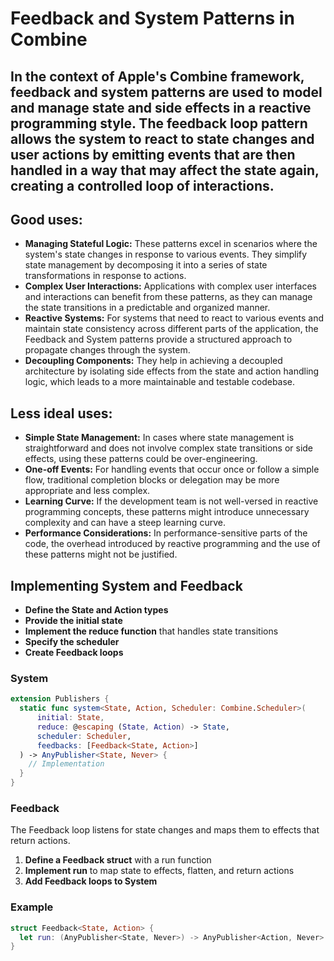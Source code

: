 # Feedback and System Patterns in Combine

## In the context of Apple's Combine framework, feedback and system patterns are used to model and manage state and side effects in a reactive programming style. The feedback loop pattern allows the system to react to state changes and user actions by emitting events that are then handled in a way that may affect the state again, creating a controlled loop of interactions.

## Good uses:


- **Managing Stateful Logic:** These patterns excel in scenarios where the system's state changes in response to various events. They simplify state management by decomposing it into a series of state transformations in response to actions.
- **Complex User Interactions:** Applications with complex user interfaces and interactions can benefit from these patterns, as they can manage the state transitions in a predictable and organized manner.
- **Reactive Systems:** For systems that need to react to various events and maintain state consistency across different parts of the application, the Feedback and System patterns provide a structured approach to propagate changes through the system.
- **Decoupling Components:** They help in achieving a decoupled architecture by isolating side effects from the state and action handling logic, which leads to a more maintainable and testable codebase.

## Less ideal uses:

- **Simple State Management:** In cases where state management is straightforward and does not involve complex state transitions or side effects, using these patterns could be over-engineering.
- **One-off Events:** For handling events that occur once or follow a simple flow, traditional completion blocks or delegation may be more appropriate and less complex.
- **Learning Curve:** If the development team is not well-versed in reactive programming concepts, these patterns might introduce unnecessary complexity and can have a steep learning curve.
- **Performance Considerations:** In performance-sensitive parts of the code, the overhead introduced by reactive programming and the use of these patterns might not be justified.


## Implementing System and Feedback

- **Define the State and Action types**
- **Provide the initial state**
- **Implement the reduce function** that handles state transitions
- **Specify the scheduler**
- **Create Feedback loops**

### System

```swift
extension Publishers {
  static func system<State, Action, Scheduler: Combine.Scheduler>(
      initial: State,
      reduce: @escaping (State, Action) -> State,
      scheduler: Scheduler,
      feedbacks: [Feedback<State, Action>]
  ) -> AnyPublisher<State, Never> {
    // Implementation
  }
}
```

### Feedback

The Feedback loop listens for state changes and maps them to effects that return actions.

1. **Define a Feedback struct** with a run function
2. **Implement run** to map state to effects, flatten, and return actions
3. **Add Feedback loops to System**

### Example

```swift
struct Feedback<State, Action> {
  let run: (AnyPublisher<State, Never>) -> AnyPublisher<Action, Never>
}
```




